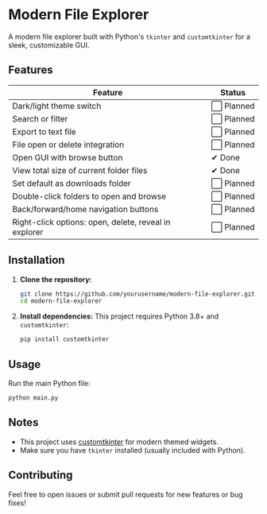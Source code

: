 # Modern File Explorer

A modern file explorer built with Python's `tkinter` and `customtkinter` for a sleek, customizable GUI.

## Features

| Feature                                               | Status     |
| ----------------------------------------------------- | ---------- |
| Dark/light theme switch                               | ⬜ Planned |
| Search or filter                                      | ⬜ Planned |
| Export to text file                                   | ⬜ Planned |
| File open or delete integration                       | ⬜ Planned |
| Open GUI with browse button                           | ✔ Done     |
| View total size of current folder files               | ✔ Done     |
| Set default as downloads folder                       | ⬜ Planned |
| Double-click folders to open and browse               | ⬜ Planned |
| Back/forward/home navigation buttons                  | ⬜ Planned |
| Right-click options: open, delete, reveal in explorer | ⬜ Planned |

## Installation

1. **Clone the repository:**

   ```sh
   git clone https://github.com/yourusername/modern-file-explorer.git
   cd modern-file-explorer
   ```

2. **Install dependencies:**
   This project requires Python 3.8+ and `customtkinter`:
   ```sh
   pip install customtkinter
   ```

## Usage

Run the main Python file:

```sh
python main.py
```

## Notes

- This project uses [customtkinter](https://github.com/TomSchimansky/CustomTkinter) for modern themed widgets.
- Make sure you have `tkinter` installed (usually included with Python).

## Contributing

Feel free to open issues or submit pull requests for new features or bug fixes!
